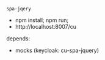 `spa-jqery`
 - npm install; npm run;
 - http://localhost:8007/cu

depends:
 - mocks (keycloak: cu-spa-jquery)